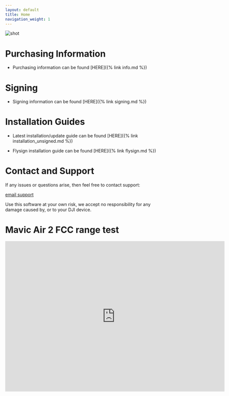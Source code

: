 ```yaml
---
layout: default
title: Home
navigation_weight: 1
---
```



![shot](https://user-images.githubusercontent.com/2493592/115835276-0082c680-a40e-11eb-93b4-10c0ad6f0b6a.jpeg)


# Purchasing Information

* Purchasing information can be found [HERE]({% link info.md %})



# Signing

* Signing information can be found [HERE]({% link signing.md %})


# Installation Guides

* Latest installation/update guide can be found [HERE]({% link installation_unsigned.md %})

* Flysign installation guide can be found [HERE]({% link flysign.md %})



# Contact and Support

If any issues or questions arise, then feel free to contact support:

<a href="{{ site.data.social-media.email.href }}{{ site.data.social-media.email.id }}" class="btn">email support</a>


Use this software at your own risk, we accept no responsibility for any damage caused by, or to your DJI device.

# Mavic Air 2 FCC range test

<div class="embed-container">
     <iframe width="700" height="480" src="https://www.youtube.com/embed/bDLAtuueoVU?rel=0" title="YouTube video player" frameborder="0" allow="accelerometer; autoplay; clipboard-write; encrypted-media; gyroscope; picture-in-picture" allowfullscreen></iframe>
</div>


